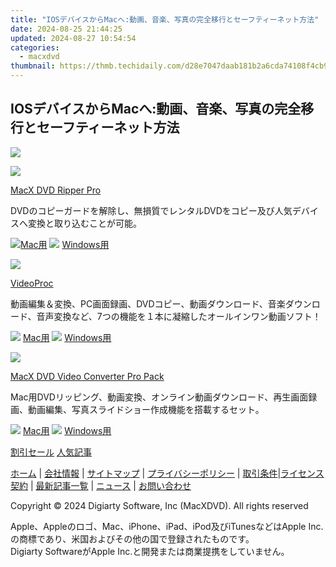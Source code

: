 ```yaml
---
title: "IOSデバイスからMacへ:動画、音楽、写真の完全移行とセーフティーネット方法"
date: 2024-08-25 21:44:25
updated: 2024-08-27 10:54:54
categories:
  - macxdvd
thumbnail: https://thmb.techidaily.com/d28e7047daab181b2a6cda74108f4cb993066496eb332810c3bf1138a8452ea4.jpg
---
```


## IOSデバイスからMacへ:動画、音楽、写真の完全移行とセーフティーネット方法

![](https://www.macxdvd.com/mobile-images/index/nav-more.png)

![](https://www.macxdvd.com/mobile-images/index/mi1.png)

[MacX DVD Ripper Pro](https://tools.techidaily.com/macxdvd/products/)

DVDのコピーガードを解除し、無損質でレンタルDVDをコピー及び人気デバイスへ変換と取り込むことが可能。

![](https://www.macxdvd.com/mobile-images/index/mm.png)[Mac用](https://tools.techidaily.com/macxdvd/products/) ![](https://www.macxdvd.com/mobile-images/index/mw.png) [Windows用](https://tools.techidaily.com/macxdvd/products/) 

![](https://www.macxdvd.com/mobile-images/index/mi2.png)

[VideoProc](https://tools.techidaily.com/macxdvd/products/)

動画編集＆変換、PC画面録画、DVDコピー、動画ダウンロード、音楽ダウンロード、音声変換など、7つの機能を１本に凝縮したオールインワン動画ソフト！

![](https://www.macxdvd.com/mobile-images/index/mm.png) [Mac用](https://tools.techidaily.com/macxdvd/products/) ![](https://www.macxdvd.com/mobile-images/index/mw.png) [Windows用](https://tools.techidaily.com/macxdvd/products/) 

![](https://www.macxdvd.com/mobile-images/index/mi3.png)

[MacX DVD Video Converter Pro Pack](https://tools.techidaily.com/macxdvd/products/)

Mac用DVDリッピング、動画変換、オンライン動画ダウンロード、再生画面録画、動画編集、写真スライドショー作成機能を搭載するセット。

![](https://www.macxdvd.com/mobile-images/index/mm.png) [Mac用](https://tools.techidaily.com/macxdvd/products/) ![](https://www.macxdvd.com/mobile-images/index/mw.png) [Windows用](https://tools.techidaily.com/macxdvd/products/) 

[割引セール](https://tools.techidaily.com/macxdvd/products/) [人気記事](https://tools.techidaily.com/macxdvd/products/) 



[ホーム](https://tools.techidaily.com/macxdvd/products/) | [会社情報](https://tools.techidaily.com/macxdvd/products/) | [サイトマップ](https://tools.techidaily.com/macxdvd/products/) | [プライバシーポリシー](https://tools.techidaily.com/macxdvd/products/) | [取引条件](https://tools.techidaily.com/macxdvd/products/)|[ライセンス契約](https://tools.techidaily.com/macxdvd/products/) | [最新記事一覧](https://tools.techidaily.com/macxdvd/products/) | [ニュース](https://tools.techidaily.com/macxdvd/products/) | [お問い合わせ](https://tools.techidaily.com/macxdvd/products/)

Copyright © 2024 Digiarty Software, Inc (MacXDVD). All rights reserved

Apple、Appleのロゴ、Mac、iPhone、iPad、iPod及びiTunesなどはApple Inc.の商標であり、米国およびその他の国で登録されたものです。  
Digiarty SoftwareがApple Inc.と開発または商業提携をしていません。

<ins class="adsbygoogle"
     style="display:block"
     data-ad-format="autorelaxed"
     data-ad-client="ca-pub-7571918770474297"
     data-ad-slot="1223367746"></ins>



<ins class="adsbygoogle"
     style="display:block"
     data-ad-client="ca-pub-7571918770474297"
     data-ad-slot="8358498916"
     data-ad-format="auto"
     data-full-width-responsive="true"></ins>

